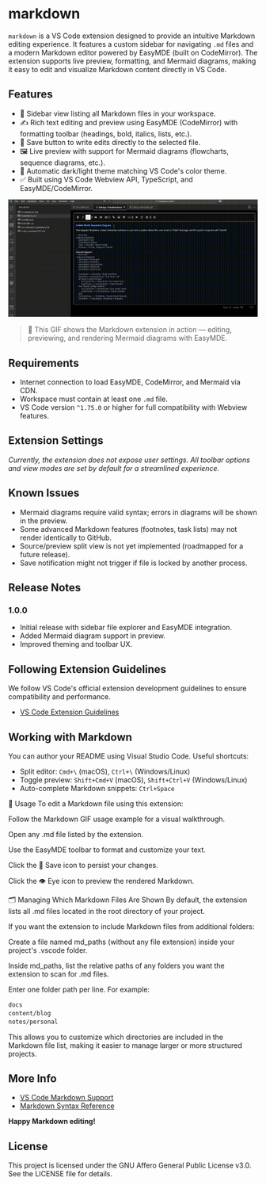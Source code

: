 # markdown

`markdown` is a VS Code extension designed to provide an intuitive Markdown editing experience. It features a custom sidebar for navigating `.md` files and a modern Markdown editor powered by EasyMDE (built on CodeMirror). The extension supports live preview, formatting, and Mermaid diagrams, making it easy to edit and visualize Markdown content directly in VS Code.

## Features

- 📁 Sidebar view listing all Markdown files in your workspace.
- ✍️ Rich text editing and preview using EasyMDE (CodeMirror) with formatting toolbar (headings, bold, italics, lists, etc.).
- 💾 Save button to write edits directly to the selected file.
- 🖼️ Live preview with support for Mermaid diagrams (flowcharts, sequence diagrams, etc.).
- 🎨 Automatic dark/light theme matching VS Code's color theme.
- ✅ Built using VS Code Webview API, TypeScript, and EasyMDE/CodeMirror.


![Mardown Demo](https://github.com/joelrodriguezguzman/markdown/blob/main/images/markdown.gif?raw=true)

> 🎥 This GIF shows the Markdown extension in action — editing, previewing, and rendering Mermaid diagrams with EasyMDE.

## Requirements

- Internet connection to load EasyMDE, CodeMirror, and Mermaid via CDN.
- Workspace must contain at least one `.md` file.
- VS Code version `^1.75.0` or higher for full compatibility with Webview features.


## Extension Settings

*Currently, the extension does not expose user settings. All toolbar options and view modes are set by default for a streamlined experience.*

## Known Issues

- Mermaid diagrams require valid syntax; errors in diagrams will be shown in the preview.
- Some advanced Markdown features (footnotes, task lists) may not render identically to GitHub.
- Source/preview split view is not yet implemented (roadmapped for a future release).
- Save notification might not trigger if file is locked by another process.

## Release Notes

### 1.0.0
- Initial release with sidebar file explorer and EasyMDE integration.
- Added Mermaid diagram support in preview.
- Improved theming and toolbar UX.

## Following Extension Guidelines

We follow VS Code's official extension development guidelines to ensure compatibility and performance.

* [VS Code Extension Guidelines](https://code.visualstudio.com/api/references/extension-guidelines)

## Working with Markdown

You can author your README using Visual Studio Code. Useful shortcuts:

* Split editor: `Cmd+\` (macOS), `Ctrl+\` (Windows/Linux)
* Toggle preview: `Shift+Cmd+V` (macOS), `Shift+Ctrl+V` (Windows/Linux)
* Auto-complete Markdown snippets: `Ctrl+Space`

📘 Usage
To edit a Markdown file using this extension:

Follow the Markdown GIF usage example for a visual walkthrough.

Open any .md file listed by the extension.

Use the EasyMDE toolbar to format and customize your text.

Click the 💾 Save icon to persist your changes.

Click the 👁️ Eye icon to preview the rendered Markdown.

🗂️ Managing Which Markdown Files Are Shown
By default, the extension lists all .md files located in the root directory of your project.

If you want the extension to include Markdown files from additional folders:

Create a file named md_paths (without any file extension) inside your project's .vscode folder.

Inside md_paths, list the relative paths of any folders you want the extension to scan for .md files.

Enter one folder path per line. For example:

```bash
docs
content/blog
notes/personal
```

This allows you to customize which directories are included in the Markdown file list, making it easier to manage larger or more structured projects.

## More Info

* [VS Code Markdown Support](https://code.visualstudio.com/docs/languages/markdown)
* [Markdown Syntax Reference](https://help.github.com/articles/markdown-basics/)

**Happy Markdown editing!**

## License

This project is licensed under the GNU Affero General Public License v3.0. See the LICENSE file for details.
